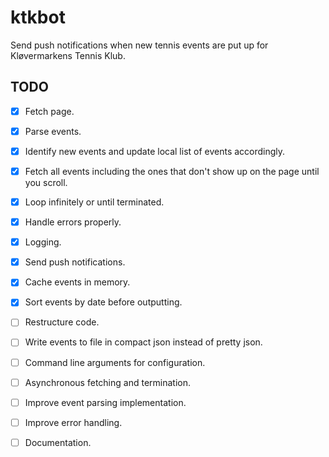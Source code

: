 # ktkbot
Send push notifications when new tennis events are put up for Kløvermarkens Tennis Klub.

## TODO
- [x] Fetch page.
- [x] Parse events.
- [x] Identify new events and update local list of events accordingly.
- [x] Fetch all events including the ones that don't show up on the page until you scroll.
- [x] Loop infinitely or until terminated.
- [x] Handle errors properly.
- [x] Logging.
- [x] Send push notifications.
- [x] Cache events in memory.
- [x] Sort events by date before outputting.
- [ ] Restructure code.
- [ ] Write events to file in compact json instead of pretty json.
- [ ] Command line arguments for configuration.
- [ ] Asynchronous fetching and termination.
- [ ] Improve event parsing implementation.
- [ ] Improve error handling.
- [ ] Documentation.

